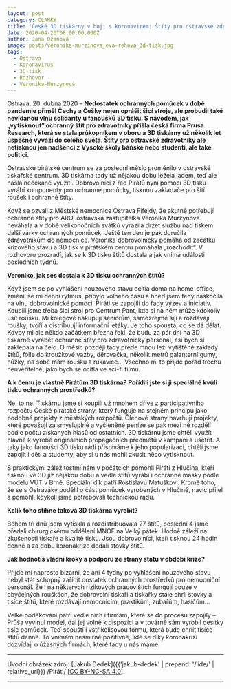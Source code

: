 ```yaml
---
layout: post
category: CLANKY
title: 'České 3D tiskárny v boji s koronavirem: Štíty pro ostravské zdravotníky tisknou studenti i politici'
date: 2020-04-20T08:00:00.000Z
author: Jana Ožanová
image: posts/veronika-murzinova_eva-rehova_3d-tisk.jpg
tags:
  - Ostrava
  - Koronavirus
  - 3D-tisk
  - Rozhovor
  - Veronika-Murzynová
---
```


Ostrava, 20. dubna 2020 – **Nedostatek ochranných pomůcek v době pandemie přiměl Čechy a Češky nejen oprášit šicí stroje, ale probudil také nevídanou vlnu solidarity u fanoušků 3D tisku. S návodem, jak „vytisknout“ ochranný štít pro zdravotníky přišla česká firma Prusa Research, která se stala průkopníkem v oboru a 3D tiskárny už několik let úspěšně vyváží do celého světa. Štíty pro ostravské zdravotníky ale netisknou jen nadšenci z Vysoké školy báňské nebo studenti, ale také politici.**

Ostravské pirátské centrum se za poslední měsíc proměnilo v ostravské tiskařské centrum. 3D tiskárna tady už nějakou dobu ležela ladem, teď ale našla nečekané využití. Dobrovolníci z řad Pirátů nyní pomocí 3D tisku vyrábí komponenty pro ochranné pomůcky, tisknou zakladače pro šití roušek i ochranné štíty.

Když se ozvali z Městské nemocnice Ostrava Fifejdy, že akutně potřebují ochranné štíty pro ARO, ostravská zastupitelka Veronika Murzynová neváhala a v době velikonočních svátků vyrazila držet službu nad tiskem další várky ochranných pomůcek. Ještě ten den je pak doručila zdravotníkům do nemocnice. Veronika dobrovolnicky pomáhá od začátku krizového stavu a 3D tisk v pirátském centru pomáhala „rozchodit“. V rozhovoru prozradí, jak se k 3D tisku štítů dostala a jak vnímá události posledních týdnů.

**Veroniko, jak ses dostala k 3D tisku ochranných štítů?**

Když jsem se po vyhlášení nouzového stavu ocitla doma na home-office, změnil se mi denní rytmus, přibylo volného času a hned jsem tedy naskočila na vlnu dobrovolnické pomoci. Piráti se zapojili do řady výzev a iniciativ. Koupili jsme třeba šicí stroj pro Centrum Pant, kde si na něm může kdokoliv ušít roušku. Mí kolegové nakupují seniorům, samozřejmě šijí a rozdávají roušky, tvoří a distribuují informační letáky. Je toho spousta, co se dá dělat. Kdyby mi ale někdo začátkem března řekl, že budu za pár dní na 3D tiskárně vyrábět ochranné štíty pro zdravotnický personál, asi bych si zaklepala na čelo. O měsíc později tady přede mnou leží vytištěné základy štítů, fólie do kroužkové vazby, děrovačka, několik metrů galanterní gumy, nůžky, na sobě mám roušku a rukavice… Všechno mi to přijde pořád trochu neuvěřitelné, jako bych se ocitla ve sci-fi filmu.

**A k čemu je vlastně Pirátům 3D tiskárna? Pořídili jste si ji speciálně kvůli tisku ochranných prostředků?**

Ne, to ne. Tiskárnu jsme si koupili už mnohem dříve z participativního rozpočtu České pirátské strany, který funguje na stejném principu jako podobné projekty z městských rozpočtů. Členové strany navrhují projekty, které považují za smysluplné a vyčleněné peníze se pak mezi ně rozdělí podle počtu získaných hlasů od ostatních. 3D tiskárnu jsme chtěli využít hlavně k výrobě originálních propagačních předmětů v kampani a ušetřit. A taky jako fanoušci 3D tisku rádi přispíváme k jeho popularizaci, chtěli jsme zapojit i děti a studenty, aby si u nás mohli zkusit něco vytisknout.

S praktickými záležitostmi nám v počátcích pomohli Piráti z Hlučína, kteří tisknou ve 3D již nějakou dobu a vedle štítů vyrábí i ochranné masky podle modelu VUT v Brně. Speciální dík patří Rostislavu Matuškovi. Kromě toho, že se s Ostraváky podělil o část pomůcek vyrobených v Hlučíně, navíc přijel a pomohl, kdykoli jsme potřebovali technickou radu.

**Kolik toho stihne taková 3D tiskárna vyrobit?**

Během tří dnů jsem vytiskla a rozdistribuovala 27 štítů, poslední 4 jsme předali chirurgickému oddělení MNOF na Velký pátek. Hodně záleží na zkušenosti tiskaře a kvalitě tisku. Jsou dobrovolníci, kteří tisknou 24 hodin denně a za dobu koronakrize dodali stovky štítů.

**Jak hodnotíš vládní kroky a podporu ze strany státu v období krize?**

Přijde mi naprosto bizarní, že ani 4 týdny po vyhlášení nouzového stavu nebyl stát schopný zařídit dostatek ochranných prostředků pro nemocniční personál. Že i na některých rizikových pracovištích fungují pouze v obyčejných rouškách, že dobrovolní tiskaři a tiskařky stále chrlí stovky a tisíce štítů, které rozdávají nemocnicím, praktikům, zubařům, hasičům...

Velké poděkování patří vedle nich i firmám, které se do procesu zapojily – Průša vyvinul model, dal jej volně k dispozici a v továrně sám vyrobil desítky tisíc pomůcek. Teď spouští i vstřikolisovou formu, která bude chrlit tisíce štítů denně. To vnímám nesmírně pozitivně, lidé se díky koronakrizi dozvídají o úžasných firmách, které tady u nás máme.

---

Úvodní obrázek zdroj: [Jakub Dedek]({{'jakub-dedek' | prepend: '/lide/' | relative_url}}) /Piráti/ \[[CC BY-NC-SA 4.0](https://creativecommons.org/licenses/by-nc-sa/4.0/deed.cs)\].

- - -
